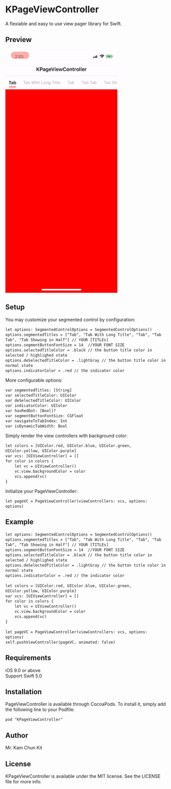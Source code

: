 # KPageViewController

A flexiable and easy to use view pager library for Swift.

## Preview
<img src="Screenshot/ezgif-4-2168d0e5043a.gif" width=350/>

## Setup
You may customize your segmented control by configuration:
```
let options: SegmentedControlOptions = SegmentedControlOptions()
options.segmentedTitles = ["Tab", "Tab With Long Title", "Tab", "Tab Tab", "Tab Showing in Half"] // YOUR [TITLEs]
options.segmentButtonFontSize = 14  //YOUR FONT SIZE
options.selectedTitleColor = .black // the button title color in selected / highlighed state
options.deSelectedTitleColor = .lightGray // the button title color in normal state
options.indicatorColor = .red // the indicator color
```

More configurable options:
```
var segmentedTitles: [String] 
var selectedTitleColor: UIColor
var deSelectedTitleColor: UIColor
var indicatorColor: UIColor
var hasRedDot: [Bool]?
var segmentButtonFontSize: CGFloat
var navigateToTabIndex: Int
var isDynamicTabWidth: Bool
```

Simply render the view controllers with background color:
```
let colors = [UIColor.red, UIColor.blue, UIColor.green, UIColor.yellow, UIColor.purple]
var vcs: [UIViewController] = []
for color in colors {
    let vc = UIViewController()
    vc.view.backgroundColor = color
    vcs.append(vc)
}
```

Initialize your PageViewController:
```
let pageVC = PageViewController(viewControllers: vcs, options: options)
```

## Example
```
let options: SegmentedControlOptions = SegmentedControlOptions()
options.segmentedTitles = ["Tab", "Tab With Long Title", "Tab", "Tab Tab", "Tab Showing in Half"] // YOUR [TITLEs]
options.segmentButtonFontSize = 14  //YOUR FONT SIZE
options.selectedTitleColor = .black // the button title color in selected / highlighed state
options.deSelectedTitleColor = .lightGray // the button title color in normal state
options.indicatorColor = .red // the indicator color

let colors = [UIColor.red, UIColor.blue, UIColor.green, UIColor.yellow, UIColor.purple]
var vcs: [UIViewController] = []
for color in colors {
    let vc = UIViewController()
    vc.view.backgroundColor = color
    vcs.append(vc)
}

let pageVC = PageViewController(viewControllers: vcs, options: options)
self.pushViewController(pageVC, animated: false)
```

## Requirements
iOS 9.0 or above <br/>
Support Swift 5.0

## Installation
PageViewController is available through CocoaPods. To install it, simply add the following line to your Podfile:

```
pod "KPageViewController"
```

## Author
Mr. Kam Chun Kit

## License
KPageViewController is available under the MIT license. See the LICENSE file for more info.
